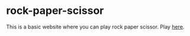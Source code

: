 # rock-paper-scissor
This is a basic website where you can play rock paper scissor.
Play [here](https://sanishpoudel.github.io/rock-paper-scissor/).